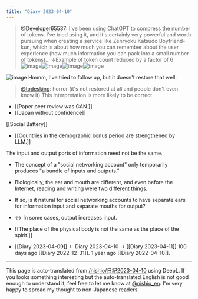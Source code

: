 ```yaml
---
title: "Diary 2023-04-10"
---
```



> [@Developer65537](https://twitter.com/developer65537/status/1644909849304776704?s=46&t=gkSZtjGEtUZPO0JCzBxCBw): I've been using ChatGPT to compress the number of tokens. I've tried using it, and it's certainly very powerful and worth pursuing when creating a service like Zenryoku Katsudo Boyfriend-kun, which is about how much you can remember about the user experience (how much information you can pack into a small number of tokens)...
> ↓Example of token count reduced by a factor of 6
> ![image](https://pbs.twimg.com/media/FtPh_z1akAEN5Mg.jpg)![image](https://pbs.twimg.com/media/FtPh_0maEAAWFJd.jpg)![image](https://pbs.twimg.com/media/FtPh_z3aAAAB2-P.jpg)![image](https://pbs.twimg.com/media/FtPh_zvaQAI-F9l.jpg)

![image](https://gyazo.com/83dfc96f333c7285ac219229f0d3e5a3/thumb/1000)
Hmmm, I've tried to follow up, but it doesn't restore that well.

> [@todesking](https://twitter.com/todesking/status/1645207239005962240): horror (it's not restored at all and people don't even know it)
This interpretation is more likely to be correct.

- [[Paper peer review was GAN.]]
- [[Japan without confidence]]

[[Social Battery]]

- [[Countries in the demographic bonus period are strengthened by LLM.]]

The input and output ports of information need not be the same.
- The concept of a "social networking account" only temporarily produces "a bundle of inputs and outputs."
- Biologically, the ear and mouth are different, and even before the Internet, reading and writing were two different things.
- If so, is it natural for social networking accounts to have separate ears for information input and separate mouths for output?
- ↔ In some cases, output increases input.

- [[The place of the physical body is not the same as the place of the spirit.]]

- [[Diary 2023-04-09]] ← Diary 2023-04-10 → [[Diary 2023-04-11]]
100 days ago [[Diary 2022-12-31]].
1 year ago [[Diary 2022-04-10]].
---
This page is auto-translated from [/nishio/日記2023-04-10](https://scrapbox.io/nishio/日記2023-04-10) using DeepL. If you looks something interesting but the auto-translated English is not good enough to understand it, feel free to let me know at [@nishio_en](https://twitter.com/nishio_en). I'm very happy to spread my thought to non-Japanese readers.